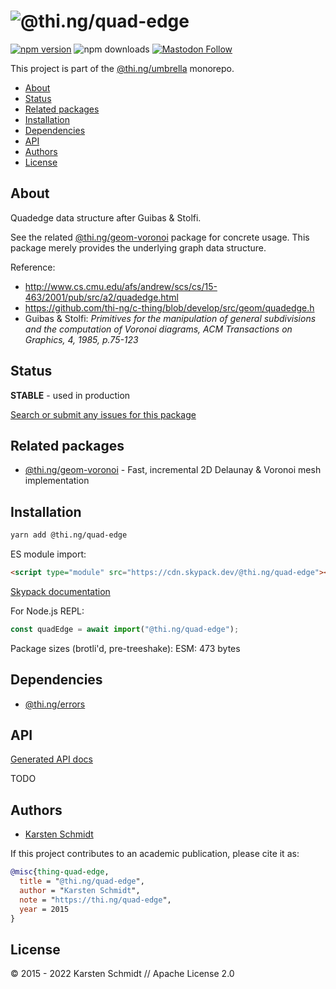 <!-- This file is generated - DO NOT EDIT! -->

# ![@thi.ng/quad-edge](https://media.thi.ng/umbrella/banners-20220914/thing-quad-edge.svg?0079fd4c)

[![npm version](https://img.shields.io/npm/v/@thi.ng/quad-edge.svg)](https://www.npmjs.com/package/@thi.ng/quad-edge)
![npm downloads](https://img.shields.io/npm/dm/@thi.ng/quad-edge.svg)
[![Mastodon Follow](https://img.shields.io/mastodon/follow/109331703950160316?domain=https%3A%2F%2Fmastodon.thi.ng&style=social)](https://mastodon.thi.ng/@toxi)

This project is part of the
[@thi.ng/umbrella](https://github.com/thi-ng/umbrella/) monorepo.

- [About](#about)
- [Status](#status)
- [Related packages](#related-packages)
- [Installation](#installation)
- [Dependencies](#dependencies)
- [API](#api)
- [Authors](#authors)
- [License](#license)

## About

Quadedge data structure after Guibas & Stolfi.

See the related
[@thi.ng/geom-voronoi](https://github.com/thi-ng/umbrella/tree/develop/packages/geom-voronoi)
package for concrete usage. This package merely provides the underlying
graph data structure.

Reference:

- http://www.cs.cmu.edu/afs/andrew/scs/cs/15-463/2001/pub/src/a2/quadedge.html
- https://github.com/thi-ng/c-thing/blob/develop/src/geom/quadedge.h
- Guibas & Stolfi: _Primitives for the manipulation of general
  subdivisions and the computation of Voronoi diagrams, ACM Transactions
  on Graphics, 4, 1985, p.75-123_

## Status

**STABLE** - used in production

[Search or submit any issues for this package](https://github.com/thi-ng/umbrella/issues?q=%5Bquad-edge%5D+in%3Atitle)

## Related packages

- [@thi.ng/geom-voronoi](https://github.com/thi-ng/umbrella/tree/develop/packages/geom-voronoi) - Fast, incremental 2D Delaunay & Voronoi mesh implementation

## Installation

```bash
yarn add @thi.ng/quad-edge
```

ES module import:

```html
<script type="module" src="https://cdn.skypack.dev/@thi.ng/quad-edge"></script>
```

[Skypack documentation](https://docs.skypack.dev/)

For Node.js REPL:

```js
const quadEdge = await import("@thi.ng/quad-edge");
```

Package sizes (brotli'd, pre-treeshake): ESM: 473 bytes

## Dependencies

- [@thi.ng/errors](https://github.com/thi-ng/umbrella/tree/develop/packages/errors)

## API

[Generated API docs](https://docs.thi.ng/umbrella/quad-edge/)

TODO

## Authors

- [Karsten Schmidt](https://thi.ng)

If this project contributes to an academic publication, please cite it as:

```bibtex
@misc{thing-quad-edge,
  title = "@thi.ng/quad-edge",
  author = "Karsten Schmidt",
  note = "https://thi.ng/quad-edge",
  year = 2015
}
```

## License

&copy; 2015 - 2022 Karsten Schmidt // Apache License 2.0
